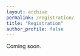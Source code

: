 ```yaml
---
layout: archive
permalink: /registration/
title: "Registration"
author_profile: false
---
```


Coming soon.

